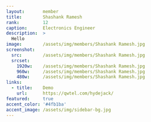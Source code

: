 ```yaml
---
layout:       member
title:        Shashank Ramesh
rank:         12
caption:      Electronics Engineer
description:  >
  Hello
image:        /assets/img/members/Shashank Ramesh.jpg
screenshot:
  src:        /assets/img/members/Shashank Ramesh.jpg
  srcset:
    1920w:    /assets/img/members/Shashank Ramesh.jpg
    960w:     /assets/img/members/Shashank Ramesh.jpg
    480w:     /assets/img/members/Shashank Ramesh.jpg
links:
  - title:    Demo
    url:      https://qwtel.com/hydejack/
featured:     true
accent_color: '#4fb1ba'
accent_image: /assets/img/sidebar-bg.jpg
---
```

